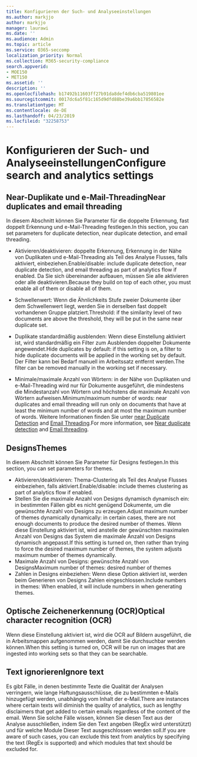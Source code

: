 ```yaml
---
title: Konfigurieren der Such- und Analyseeinstellungen
ms.author: markjjo
author: markjjo
manager: laurawi
ms.date: ''
ms.audience: Admin
ms.topic: article
ms.service: O365-seccomp
localization_priority: Normal
ms.collection: M365-security-compliance
search.appverid:
- MOE150
- MET150
ms.assetid: ''
description: ''
ms.openlocfilehash: b17492b11603ff27b91da8def4db6cba519801ee
ms.sourcegitcommit: 0017dc6a5f81c165d9dfd88be39a6bb17856582e
ms.translationtype: MT
ms.contentlocale: de-DE
ms.lasthandoff: 04/23/2019
ms.locfileid: "32258753"
---
```

# <a name="configure-search-and-analytics-settings"></a><span data-ttu-id="17bba-102">Konfigurieren der Such- und Analyseeinstellungen</span><span class="sxs-lookup"><span data-stu-id="17bba-102">Configure search and analytics settings</span></span>

## <a name="near-duplicates-and-email-threading"></a><span data-ttu-id="17bba-103">Near-Duplikate und e-Mail-Threading</span><span class="sxs-lookup"><span data-stu-id="17bba-103">Near duplicates and email threading</span></span>

<span data-ttu-id="17bba-104">In diesem Abschnitt können Sie Parameter für die doppelte Erkennung, fast doppelt Erkennung und e-Mail-Threading festlegen.</span><span class="sxs-lookup"><span data-stu-id="17bba-104">In this section, you can set parameters for duplicate detection, near duplicate detection, and email threading.</span></span>

- <span data-ttu-id="17bba-105">Aktivieren/deaktivieren: doppelte Erkennung, Erkennung in der Nähe von Duplikaten und e-Mail-Threading als Teil des Analyse Flusses, falls aktiviert, einbeziehen.</span><span class="sxs-lookup"><span data-stu-id="17bba-105">Enable/disable: include duplicate detection, near duplicate detection, and email threading as part of analytics flow if enabled.</span></span> <span data-ttu-id="17bba-106">Da Sie sich übereinander aufbauen, müssen Sie alle aktivieren oder alle deaktivieren.</span><span class="sxs-lookup"><span data-stu-id="17bba-106">Because they build on top of each other, you must enable all of them or disable all of them.</span></span>

- <span data-ttu-id="17bba-107">Schwellenwert: Wenn die Ähnlichkeits Stufe zweier Dokumente über dem Schwellenwert liegt, werden Sie in derselben fast doppelt vorhandenen Gruppe platziert.</span><span class="sxs-lookup"><span data-stu-id="17bba-107">Threshold: if the similarity level of two documents are above the threshold, they will be put in the same near duplicate set.</span></span>

- <span data-ttu-id="17bba-108">Duplikate standardmäßig ausblenden: Wenn diese Einstellung aktiviert ist, wird standardmäßig ein Filter zum Ausblenden doppelter Dokumente angewendet.</span><span class="sxs-lookup"><span data-stu-id="17bba-108">Hide duplicates by default: if this setting is on, a filter to hide duplicate documents will be applied in the working set by default.</span></span> <span data-ttu-id="17bba-109">Der Filter kann bei Bedarf manuell im Arbeitssatz entfernt werden.</span><span class="sxs-lookup"><span data-stu-id="17bba-109">The filter can be removed manually in the working set if necessary.</span></span>

- <span data-ttu-id="17bba-110">Minimale/maximale Anzahl von Wörtern: in der Nähe von Duplikaten und e-Mail-Threading wird nur für Dokumente ausgeführt, die mindestens die Mindestanzahl von Wörtern und höchstens die maximale Anzahl von Wörtern aufweisen.</span><span class="sxs-lookup"><span data-stu-id="17bba-110">Minimum/maximum number of words: near duplicates and email threading will run only on documents that have at least the minimum number of words and at most the maximum number of words.</span></span>
<span data-ttu-id="17bba-111">Weitere Informationen finden Sie unter [near Duplicate Detection](near-duplicates.md) and [Email Threading](email-threading.md).</span><span class="sxs-lookup"><span data-stu-id="17bba-111">For more information, see [Near duplicate detection](near-duplicates.md) and [Email threading](email-threading.md).</span></span>

## <a name="themes"></a><span data-ttu-id="17bba-112">Designs</span><span class="sxs-lookup"><span data-stu-id="17bba-112">Themes</span></span>

<span data-ttu-id="17bba-113">In diesem Abschnitt können Sie Parameter für Designs festlegen.</span><span class="sxs-lookup"><span data-stu-id="17bba-113">In this section, you can set parameters for themes.</span></span>

- <span data-ttu-id="17bba-114">Aktivieren/deaktivieren: Thema-Clustering als Teil des Analyse Flusses einbeziehen, falls aktiviert.</span><span class="sxs-lookup"><span data-stu-id="17bba-114">Enable/disable: include themes clustering as part of analytics flow if enabled.</span></span>
- <span data-ttu-id="17bba-115">Stellen Sie die maximale Anzahl von Designs dynamisch dynamisch ein: in bestimmten Fällen gibt es nicht genügend Dokumente, um die gewünschte Anzahl von Designs zu erzeugen.</span><span class="sxs-lookup"><span data-stu-id="17bba-115">Adjust maximum number of themes dynamically dynamically: in certain cases, there are not enough documents to produce the desired number of themes.</span></span> <span data-ttu-id="17bba-116">Wenn diese Einstellung aktiviert ist, wird anstelle der gewünschten maximalen Anzahl von Designs das System die maximale Anzahl von Designs dynamisch angepasst.</span><span class="sxs-lookup"><span data-stu-id="17bba-116">If this setting is turned on, then rather than trying to force the desired maximum number of themes, the system adjusts maximum number of themes dynamically.</span></span>
- <span data-ttu-id="17bba-117">Maximale Anzahl von Designs: gewünschte Anzahl von Designs</span><span class="sxs-lookup"><span data-stu-id="17bba-117">Maximum number of themes: desired number of themes</span></span>
- <span data-ttu-id="17bba-118">Zahlen in Designs einbeziehen: Wenn diese Option aktiviert ist, werden beim Generieren von Designs Zahlen eingeschlossen.</span><span class="sxs-lookup"><span data-stu-id="17bba-118">Include numbers in themes: When enabled, it will include numbers in when generating themes.</span></span>  

## <a name="optical-character-recognition-ocr"></a><span data-ttu-id="17bba-119">Optische Zeichenerkennung (OCR)</span><span class="sxs-lookup"><span data-stu-id="17bba-119">Optical character recognition (OCR)</span></span>

<span data-ttu-id="17bba-120">Wenn diese Einstellung aktiviert ist, wird die OCR auf Bildern ausgeführt, die in Arbeitsmappen aufgenommen werden, damit Sie durchsuchbar werden können.</span><span class="sxs-lookup"><span data-stu-id="17bba-120">When this setting is turned on, OCR will be run on images that are ingested into working sets so that they can be searchable.</span></span>

## <a name="ignore-text"></a><span data-ttu-id="17bba-121">Text ignorieren</span><span class="sxs-lookup"><span data-stu-id="17bba-121">Ignore text</span></span>

<span data-ttu-id="17bba-122">Es gibt Fälle, in denen bestimmte Texte die Qualität der Analysen verringern, wie lange Haftungsausschlüsse, die zu bestimmten e-Mails hinzugefügt werden, unabhängig vom Inhalt der e-Mail.</span><span class="sxs-lookup"><span data-stu-id="17bba-122">There are instances where certain texts will diminish the quality of analytics, such as lengthy disclaimers that get added to certain emails regardless of the content of the email.</span></span> <span data-ttu-id="17bba-123">Wenn Sie solche Fälle wissen, können Sie diesen Text aus der Analyse ausschließen, indem Sie den Text angeben (RegEx wird unterstützt) und für welche Module Dieser Text ausgeschlossen werden soll.</span><span class="sxs-lookup"><span data-stu-id="17bba-123">If you are aware of such cases, you can exclude this text from analytics by specifying the text (RegEx is supported) and which modules that text should be excluded for.</span></span>